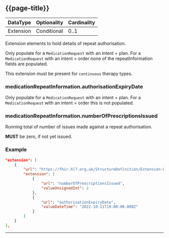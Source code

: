 ## {{page-title}}

<table data-responsive class="nhsd-!t-margin-bottom-6">
    <thead>
        <tr>
            <th data-no-sort>DataType</th>
            <th data-no-sort>Optionality</th>
            <th data-no-sort>Cardinality</th>
        </tr>
    </thead>
    <tbody>
      <tr>
      <td>Extension</td>
      <td>Conditional</td>
      <td>0..1</td>
      </tr>
    </tbody>
</table>

Extension elements to hold details of repeat authorisation.

Only populate for a `MedicationRequest` with an intent = plan. For a `MedicationRequest` with an intent = order none of the repeatInformation fields are populated.

This extension must be present for `continuous` therapy types.

### medicationRepeatInformation.authorisationExpiryDate
Only populate for a `MedicationRequest` with an intent = plan. For a `MedicationRequest` with an intent = order this is not populated.

### medicationRepeatInformation.numberOfPrescriptionsIssued
Running total of number of issues made against a repeat authorisation.

**MUST** be zero, if not yet issued.

### Example
```json
"extension": [
    {
        "url": "https://fhir.hl7.org.uk/StructureDefinition/Extension-UKCore-MedicationRepeatInformation",
        "extension": [
            {
                "url": "numberOfPrescriptionsIssued",
                "valueUnsignedInt": 2
            },
            {
                "url": "authorisationExpiryDate",
                "valueDateTime": "2022-10-11T19:00:00.000Z"
            }
        ]
    }
],
```

---